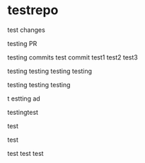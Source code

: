 # testrepo

test changes

testing PR

testing commits
test commit
test1
test2
test3

testing
testing
testing
testing

testing
testing
testing

t
estting
ad

testingtest

test

test

test
test
test
